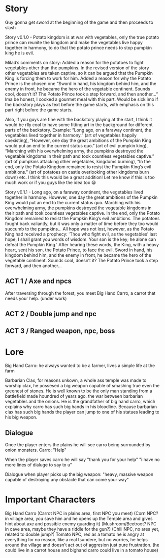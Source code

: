 # Story
Guy gonna get sword at the beginning of the game and then proceeds to slash

Story v0.1.0 - 
Potato kingdom is at war with vegetables, only the true potato prince can reunite the kingdom and make the vegetables live happy together in harmony, to do that the potato prince needs to stop pumpkin king he is evil.

Milad’s comments on story:
Added a reason for the potatoes to fight vegetables other than the pumpkins. In the revised version of the story other vegetables are taken captive, so it can be argued that the Pumpkin King is forcing them to work for him. 
Added a reason for why the Potato Prince is the chosen one 
“Sword in hand, his kingdom behind him, and the enemy in front, he became the hero of the vegetable continent. Sounds cool, doesn’t it? The Potato Prince took a step forward, and then another…” Ima be honest, I cooked a gourmet meal with this part. Would be sick imo if the backstory plays as text before the game starts, with emphasis on this part right before the game starts.

Also, if you guys are fine with the backstory playing at the start, I think it would be rlly cool to have some fitting art in the background for different parts of the backstory.
 Example: “Long ago, on a faraway continent, the vegetables lived together in harmony.” (art of vegetables happily coexisting),
 “However, one day the great ambitions of the Pumpkin King would put an end to the current status quo.” (art of evil pumpkin king),
 “Marching with his overwhelming army, the pumpkins destroyed the vegetable kingdoms in their path and took countless vegetables captive.” (art of pumpkins attacking other vegetables, kingdoms burning),
“In the end, only the Potato Kingdom remained to resist the Pumpkin King’s evil ambitions.” (art of potatoes on castle overlooking other kingdoms burn down) etc. 
I think this would be a great addition! Let me know if this is too much work or if you guys like the idea too 😀 


Story v0.1.1 -
Long ago, on a faraway continent, the vegetables lived together in harmony. However, one day the great ambitions of the Pumpkin King would put an end to the current status quo. Marching with his overwhelming army, the pumpkins destroyed the vegetable kingdoms in their path and took countless vegetables captive. In the end, only the Potato Kingdom remained to resist the Pumpkin King’s evil ambitions. The potatoes fought back valiantly, but it was only a matter of time before they too would succumb to the pumpkins… All hope was not lost, however, as the Potato King had received a prophecy: 'Thou who fight evil, as the vegetables' last hope, I shall grant you words of wisdom. Your son is the key; he alone can defeat the Pumpkin King.' After hearing these words, the King, with a heavy heart, sent his son, the Potato Prince, to face the evil. Sword in hand, his kingdom behind him, and the enemy in front, he became the hero of the vegetable continent. Sounds cool, doesn’t it? The Potato Prince took a step forward, and then another...

## ACT 1 / Axe and npcs
After traversing through the forest, you meet Big Hand Carro, a carrot that needs your help. (under work)
## ACT 2 / Double jump and npc

## ACT 3 / Ranged weapon, npc, boss

# Lore
Big Hand Carro: he always wanted to be a farmer, lives a simple life at the farm 

Barbarian Clax, for reasons unkown, a whole ass temple was made to worship clax, he possesed a big weapon capable of smashing true even the greenest of stones. He is well known to be the only man standing from a battlefield made houndred of years ago, the war between barbarian vegetables and the onions. He is the grandfather of big hand carro, which explains why carro has such big hands in his bloodline. Because barbarian clax has such big hands the player can jump to one of his statues leading to his big weapon. 

## Dialogue

Once the player enters the plains he will see carro being surrounded by onion monsters.
Carro: "Help"

When the player saves carro he will say
"thank you for your help"
"i have no more lines of dialuge to say to u"

Dialogue when player picks up the big weapon: "heavy, massive weapon capable of destroying any obstacle that can come your way"


# Important Characters
Big Hand Carro (Carrot NPC in plains area, first NPC you meet)
(Corn NPC? in village area, you save him and he opens up the Temple area and gives hint about axe and possible enemy guarding it)
(Mushroom/Beetroot? NPC in cave area, maybe they have a riddle for the gun?)
(Chili NPC, no area yet, related to double jump?)
Tomato NPC, red as a tomato he is angry at everything for no reason, like a real tsundere, but no worries, he helps around the village and doesn't act out of aggresion just pure frustration. (he could live in a carrot house and bighand carro could live in a tomato house)
